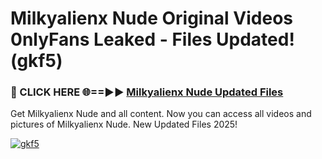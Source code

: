 # Milkyalienx Nude Original Videos 0nlyFans Leaked - Files Updated! (gkf5)

<h3>🔴 CLICK HERE 🌐==►► <a href="https://tinyurl.com/y5r63du9" rel="nofollow">Milkyalienx Nude Updated Files</a></h3>

Get Milkyalienx Nude and all content. Now you can access all videos and pictures of Milkyalienx Nude. New Updated Files 2025!

[![gkf5](https://i.imgur.com/UVo9nyh.gif)](https://tinyurl.com/y5r63du9)